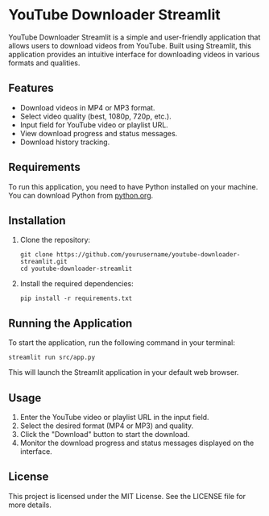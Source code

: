 # YouTube Downloader Streamlit

YouTube Downloader Streamlit is a simple and user-friendly application that allows users to download videos from YouTube. Built using Streamlit, this application provides an intuitive interface for downloading videos in various formats and qualities.

## Features

- Download videos in MP4 or MP3 format.
- Select video quality (best, 1080p, 720p, etc.).
- Input field for YouTube video or playlist URL.
- View download progress and status messages.
- Download history tracking.

## Requirements

To run this application, you need to have Python installed on your machine. You can download Python from [python.org](https://www.python.org/downloads/).

## Installation

1. Clone the repository:

   ```
   git clone https://github.com/yourusername/youtube-downloader-streamlit.git
   cd youtube-downloader-streamlit
   ```

2. Install the required dependencies:

   ```
   pip install -r requirements.txt
   ```

## Running the Application

To start the application, run the following command in your terminal:

```
streamlit run src/app.py
```

This will launch the Streamlit application in your default web browser.

## Usage

1. Enter the YouTube video or playlist URL in the input field.
2. Select the desired format (MP4 or MP3) and quality.
3. Click the "Download" button to start the download.
4. Monitor the download progress and status messages displayed on the interface.

## License

This project is licensed under the MIT License. See the LICENSE file for more details.